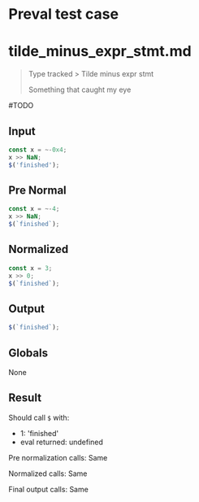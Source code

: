 # Preval test case

# tilde_minus_expr_stmt.md

> Type tracked > Tilde minus expr stmt
>
> Something that caught my eye

#TODO

## Input

`````js filename=intro
const x = ~-0x4;
x >> NaN;
$('finished');
`````

## Pre Normal

`````js filename=intro
const x = ~-4;
x >> NaN;
$(`finished`);
`````

## Normalized

`````js filename=intro
const x = 3;
x >> 0;
$(`finished`);
`````

## Output

`````js filename=intro
$(`finished`);
`````

## Globals

None

## Result

Should call `$` with:
 - 1: 'finished'
 - eval returned: undefined

Pre normalization calls: Same

Normalized calls: Same

Final output calls: Same
